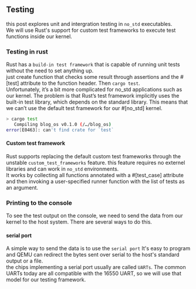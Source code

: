 ## Testing

this post explores unit and intergration testing in `no_std` executables. <br>
We will use Rust's support for custom test frameworks to execute test functions inside our kernel.

### Testing in rust
Rust has a `build-in test framework` that is capable of running unit tests without the need to set anything up.
<br>
just create function that checks some result through assertions and the #[test] attribute to the function header. Then `cargo test`.
<br>
Unfortunately, it’s a bit more complicated for no_std applications such as our kernel. The problem is that Rust’s test framework implicitly uses the built-in test library, which depends on the standard library. This means that we can’t use the default test framework for our #[no_std] kernel.

```bash
> cargo test
   Compiling blog_os v0.1.0 (/…/blog_os)
error[E0463]: can't find crate for `test`
```


#### Custom test framework
Rust supports replacing the default custom test frameworks through the unstable `custom_test_frameworks` feature. this feature requires no externel libraries and can work in `no_std` environments.
<br>
It works by collecting all functions annotated with a #[test_case] attribute and then invoking a user-specified runner function with the list of tests as an argument. 

### Printing to the console
To see the test output on the console, we need to send the data from our kernel to the host system. There are several ways to do this.
#### serial port
A simple way to send the data is to use the `serial port`
It's easy to program and QEMU can redirect the bytes sent over serial to the host's standard output or a file.
<br>
the chips implementing a serial port usually are called `UARTs`. The common UARTs today are all compatible with the 16550 UART, so we will use that model for our testing framework.